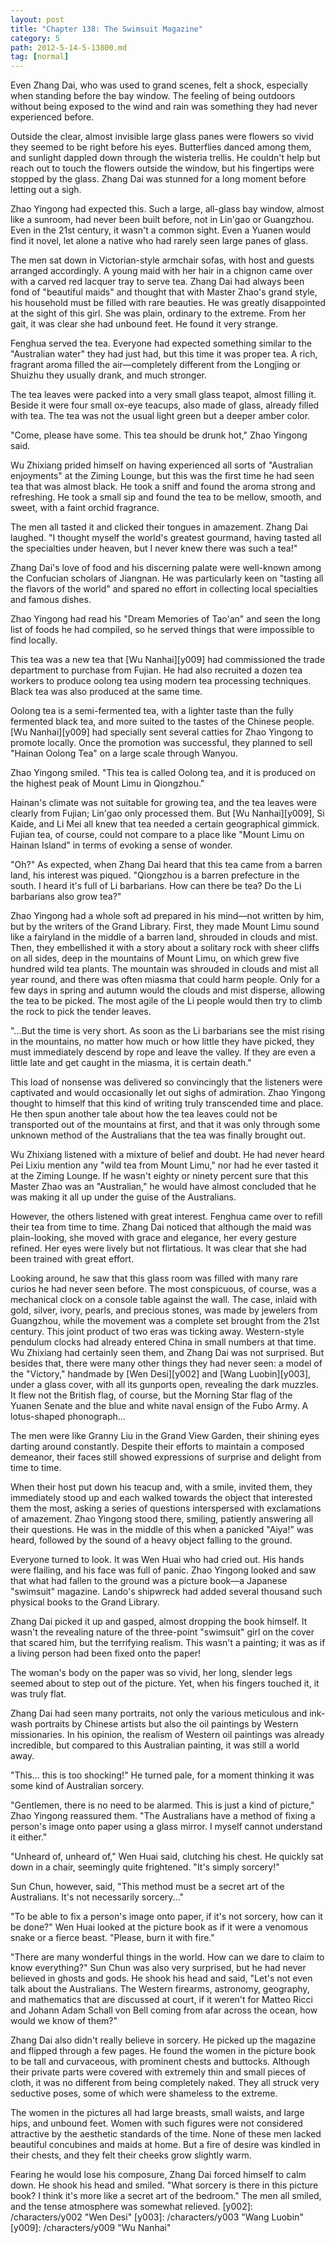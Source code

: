 ```yaml
---
layout: post
title: "Chapter 138: The Swimsuit Magazine"
category: 5
path: 2012-5-14-5-13800.md
tag: [normal]
---
```


Even Zhang Dai, who was used to grand scenes, felt a shock, especially when standing before the bay window. The feeling of being outdoors without being exposed to the wind and rain was something they had never experienced before.

Outside the clear, almost invisible large glass panes were flowers so vivid they seemed to be right before his eyes. Butterflies danced among them, and sunlight dappled down through the wisteria trellis. He couldn't help but reach out to touch the flowers outside the window, but his fingertips were stopped by the glass. Zhang Dai was stunned for a long moment before letting out a sigh.

Zhao Yingong had expected this. Such a large, all-glass bay window, almost like a sunroom, had never been built before, not in Lin'gao or Guangzhou. Even in the 21st century, it wasn't a common sight. Even a Yuanen would find it novel, let alone a native who had rarely seen large panes of glass.

The men sat down in Victorian-style armchair sofas, with host and guests arranged accordingly. A young maid with her hair in a chignon came over with a carved red lacquer tray to serve tea. Zhang Dai had always been fond of "beautiful maids" and thought that with Master Zhao's grand style, his household must be filled with rare beauties. He was greatly disappointed at the sight of this girl. She was plain, ordinary to the extreme. From her gait, it was clear she had unbound feet. He found it very strange.

Fenghua served the tea. Everyone had expected something similar to the "Australian water" they had just had, but this time it was proper tea. A rich, fragrant aroma filled the air—completely different from the Longjing or Shuizhu they usually drank, and much stronger.

The tea leaves were packed into a very small glass teapot, almost filling it. Beside it were four small ox-eye teacups, also made of glass, already filled with tea. The tea was not the usual light green but a deeper amber color.

"Come, please have some. This tea should be drunk hot," Zhao Yingong said.

Wu Zhixiang prided himself on having experienced all sorts of "Australian enjoyments" at the Ziming Lounge, but this was the first time he had seen tea that was almost black. He took a sniff and found the aroma strong and refreshing. He took a small sip and found the tea to be mellow, smooth, and sweet, with a faint orchid fragrance.

The men all tasted it and clicked their tongues in amazement. Zhang Dai laughed. "I thought myself the world's greatest gourmand, having tasted all the specialties under heaven, but I never knew there was such a tea!"

Zhang Dai's love of food and his discerning palate were well-known among the Confucian scholars of Jiangnan. He was particularly keen on "tasting all the flavors of the world" and spared no effort in collecting local specialties and famous dishes.

Zhao Yingong had read his "Dream Memories of Tao'an" and seen the long list of foods he had compiled, so he served things that were impossible to find locally.

This tea was a new tea that [Wu Nanhai][y009] had commissioned the trade department to purchase from Fujian. He had also recruited a dozen tea workers to produce oolong tea using modern tea processing techniques. Black tea was also produced at the same time.

Oolong tea is a semi-fermented tea, with a lighter taste than the fully fermented black tea, and more suited to the tastes of the Chinese people. [Wu Nanhai][y009] had specially sent several catties for Zhao Yingong to promote locally. Once the promotion was successful, they planned to sell "Hainan Oolong Tea" on a large scale through Wanyou.

Zhao Yingong smiled. "This tea is called Oolong tea, and it is produced on the highest peak of Mount Limu in Qiongzhou."

Hainan's climate was not suitable for growing tea, and the tea leaves were clearly from Fujian; Lin'gao only processed them. But [Wu Nanhai][y009], Si Kaide, and Li Mei all knew that tea needed a certain geographical gimmick. Fujian tea, of course, could not compare to a place like "Mount Limu on Hainan Island" in terms of evoking a sense of wonder.

"Oh?" As expected, when Zhang Dai heard that this tea came from a barren land, his interest was piqued. "Qiongzhou is a barren prefecture in the south. I heard it's full of Li barbarians. How can there be tea? Do the Li barbarians also grow tea?"

Zhao Yingong had a whole soft ad prepared in his mind—not written by him, but by the writers of the Grand Library. First, they made Mount Limu sound like a fairyland in the middle of a barren land, shrouded in clouds and mist. Then, they embellished it with a story about a solitary rock with sheer cliffs on all sides, deep in the mountains of Mount Limu, on which grew five hundred wild tea plants. The mountain was shrouded in clouds and mist all year round, and there was often miasma that could harm people. Only for a few days in spring and autumn would the clouds and mist disperse, allowing the tea to be picked. The most agile of the Li people would then try to climb the rock to pick the tender leaves.

"...But the time is very short. As soon as the Li barbarians see the mist rising in the mountains, no matter how much or how little they have picked, they must immediately descend by rope and leave the valley. If they are even a little late and get caught in the miasma, it is certain death."

This load of nonsense was delivered so convincingly that the listeners were captivated and would occasionally let out sighs of admiration. Zhao Yingong thought to himself that this kind of writing truly transcended time and place. He then spun another tale about how the tea leaves could not be transported out of the mountains at first, and that it was only through some unknown method of the Australians that the tea was finally brought out.

Wu Zhixiang listened with a mixture of belief and doubt. He had never heard Pei Lixiu mention any "wild tea from Mount Limu," nor had he ever tasted it at the Ziming Lounge. If he wasn't eighty or ninety percent sure that this Master Zhao was an "Australian," he would have almost concluded that he was making it all up under the guise of the Australians.

However, the others listened with great interest. Fenghua came over to refill their tea from time to time. Zhang Dai noticed that although the maid was plain-looking, she moved with grace and elegance, her every gesture refined. Her eyes were lively but not flirtatious. It was clear that she had been trained with great effort.

Looking around, he saw that this glass room was filled with many rare curios he had never seen before. The most conspicuous, of course, was a mechanical clock on a console table against the wall. The case, inlaid with gold, silver, ivory, pearls, and precious stones, was made by jewelers from Guangzhou, while the movement was a complete set brought from the 21st century. This joint product of two eras was ticking away. Western-style pendulum clocks had already entered China in small numbers at that time. Wu Zhixiang had certainly seen them, and Zhang Dai was not surprised. But besides that, there were many other things they had never seen: a model of the "Victory," handmade by [Wen Desi][y002] and [Wang Luobin][y003], under a glass cover, with all its gunports open, revealing the dark muzzles. It flew not the British flag, of course, but the Morning Star flag of the Yuanen Senate and the blue and white naval ensign of the Fubo Army. A lotus-shaped phonograph...

The men were like Granny Liu in the Grand View Garden, their shining eyes darting around constantly. Despite their efforts to maintain a composed demeanor, their faces still showed expressions of surprise and delight from time to time.

When their host put down his teacup and, with a smile, invited them, they immediately stood up and each walked towards the object that interested them the most, asking a series of questions interspersed with exclamations of amazement. Zhao Yingong stood there, smiling, patiently answering all their questions. He was in the middle of this when a panicked "Aiya!" was heard, followed by the sound of a heavy object falling to the ground.

Everyone turned to look. It was Wen Huai who had cried out. His hands were flailing, and his face was full of panic. Zhao Yingong looked and saw that what had fallen to the ground was a picture book—a Japanese "swimsuit" magazine. Lando's shipwreck had added several thousand such physical books to the Grand Library.

Zhang Dai picked it up and gasped, almost dropping the book himself. It wasn't the revealing nature of the three-point "swimsuit" girl on the cover that scared him, but the terrifying realism. This wasn't a painting; it was as if a living person had been fixed onto the paper!

The woman's body on the paper was so vivid, her long, slender legs seemed about to step out of the picture. Yet, when his fingers touched it, it was truly flat.

Zhang Dai had seen many portraits, not only the various meticulous and ink-wash portraits by Chinese artists but also the oil paintings by Western missionaries. In his opinion, the realism of Western oil paintings was already incredible, but compared to this Australian painting, it was still a world away.

"This... this is too shocking!" He turned pale, for a moment thinking it was some kind of Australian sorcery.

"Gentlemen, there is no need to be alarmed. This is just a kind of picture," Zhao Yingong reassured them. "The Australians have a method of fixing a person's image onto paper using a glass mirror. I myself cannot understand it either."

"Unheard of, unheard of," Wen Huai said, clutching his chest. He quickly sat down in a chair, seemingly quite frightened. "It's simply sorcery!"

Sun Chun, however, said, "This method must be a secret art of the Australians. It's not necessarily sorcery..."

"To be able to fix a person's image onto paper, if it's not sorcery, how can it be done?" Wen Huai looked at the picture book as if it were a venomous snake or a fierce beast. "Please, burn it with fire."

"There are many wonderful things in the world. How can we dare to claim to know everything?" Sun Chun was also very surprised, but he had never believed in ghosts and gods. He shook his head and said, "Let's not even talk about the Australians. The Western firearms, astronomy, geography, and mathematics that are discussed at court, if it weren't for Matteo Ricci and Johann Adam Schall von Bell coming from afar across the ocean, how would we know of them?"

Zhang Dai also didn't really believe in sorcery. He picked up the magazine and flipped through a few pages. He found the women in the picture book to be tall and curvaceous, with prominent chests and buttocks. Although their private parts were covered with extremely thin and small pieces of cloth, it was no different from being completely naked. They all struck very seductive poses, some of which were shameless to the extreme.

The women in the pictures all had large breasts, small waists, and large hips, and unbound feet. Women with such figures were not considered attractive by the aesthetic standards of the time. None of these men lacked beautiful concubines and maids at home. But a fire of desire was kindled in their chests, and they felt their cheeks grow slightly warm.

Fearing he would lose his composure, Zhang Dai forced himself to calm down. He shook his head and smiled. "What sorcery is there in this picture book? I think it's more like a secret art of the bedroom." The men all smiled, and the tense atmosphere was somewhat relieved.
[y002]: /characters/y002 "Wen Desi"
[y003]: /characters/y003 "Wang Luobin"
[y009]: /characters/y009 "Wu Nanhai"